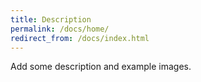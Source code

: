 ```yaml
---
title: Description
permalink: /docs/home/
redirect_from: /docs/index.html
---
```


Add some description and example images.